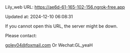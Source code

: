 Lily_web URL: https://ae6d-61-165-102-156.ngrok-free.app

Updated at: 2024-12-10 06:08:31

If you cannot open this URL, the server might be down.

Please contact: 

goley04@foxmail.com Or Wechat:GL_yeaH